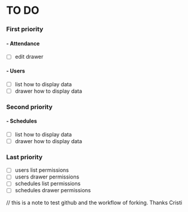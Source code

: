 # TO DO

### First priority

#### - Attendance

- [ ] edit drawer

#### - Users

- [ ] list how to display data
- [ ] drawer how to display data

### Second priority

#### - Schedules

- [ ] list how to display data
- [ ] drawer how to display data

### Last priority

- [ ] users list permissions
- [ ] users drawer permissions
- [ ] schedules list permissions
- [ ] schedules drawer permissions

// this is a note to test github and the workflow of forking. Thanks Cristi
